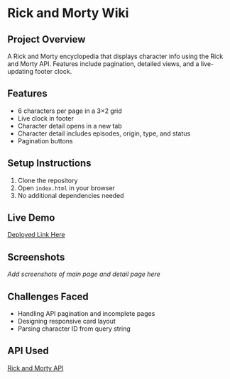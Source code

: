 # Rick and Morty Wiki

##  Project Overview
A Rick and Morty encyclopedia that displays character info using the Rick and Morty API. Features include pagination, detailed views, and a live-updating footer clock.

##  Features
- 6 characters per page in a 3×2 grid
- Live clock in footer
- Character detail opens in a new tab
- Character detail includes episodes, origin, type, and status
- Pagination buttons

## Setup Instructions
1. Clone the repository
2. Open `index.html` in your browser
3. No additional dependencies needed

## Live Demo
[Deployed Link Here](https://deployment-link.netlify.app)

## Screenshots
_Add screenshots of main page and detail page here_

## Challenges Faced
- Handling API pagination and incomplete pages
- Designing responsive card layout
- Parsing character ID from query string

## API Used
[Rick and Morty API](https://rickandmortyapi.com/)
